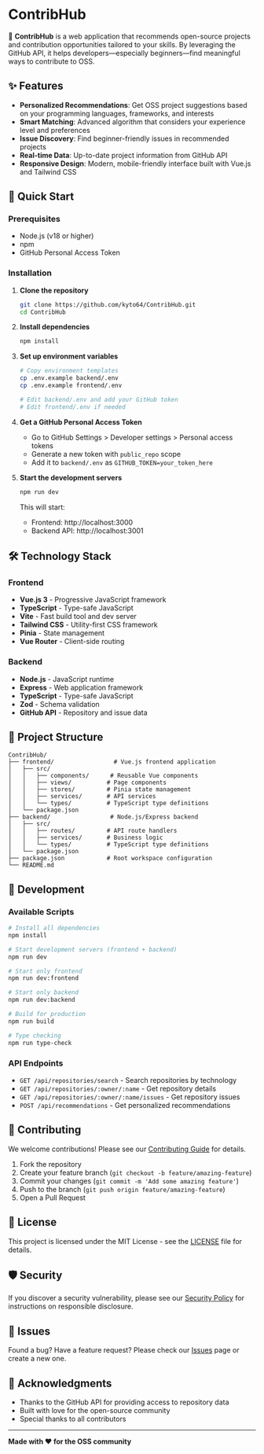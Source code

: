 # ContribHub

🧭 **ContribHub** is a web application that recommends open-source projects and contribution opportunities tailored to your skills. By leveraging the GitHub API, it helps developers—especially beginners—find meaningful ways to contribute to OSS.

## ✨ Features

- **Personalized Recommendations**: Get OSS project suggestions based on your programming languages, frameworks, and interests
- **Smart Matching**: Advanced algorithm that considers your experience level and preferences
- **Issue Discovery**: Find beginner-friendly issues in recommended projects
- **Real-time Data**: Up-to-date project information from GitHub API
- **Responsive Design**: Modern, mobile-friendly interface built with Vue.js and Tailwind CSS

## 🚀 Quick Start

### Prerequisites
- Node.js (v18 or higher)
- npm
- GitHub Personal Access Token

### Installation

1. **Clone the repository**
   ```bash
   git clone https://github.com/kyto64/ContribHub.git
   cd ContribHub
   ```

2. **Install dependencies**
   ```bash
   npm install
   ```

3. **Set up environment variables**
   ```bash
   # Copy environment templates
   cp .env.example backend/.env
   cp .env.example frontend/.env

   # Edit backend/.env and add your GitHub token
   # Edit frontend/.env if needed
   ```

4. **Get a GitHub Personal Access Token**
   - Go to GitHub Settings > Developer settings > Personal access tokens
   - Generate a new token with `public_repo` scope
   - Add it to `backend/.env` as `GITHUB_TOKEN=your_token_here`

5. **Start the development servers**
   ```bash
   npm run dev
   ```

   This will start:
   - Frontend: http://localhost:3000
   - Backend API: http://localhost:3001

## 🛠️ Technology Stack

### Frontend
- **Vue.js 3** - Progressive JavaScript framework
- **TypeScript** - Type-safe JavaScript
- **Vite** - Fast build tool and dev server
- **Tailwind CSS** - Utility-first CSS framework
- **Pinia** - State management
- **Vue Router** - Client-side routing

### Backend
- **Node.js** - JavaScript runtime
- **Express** - Web application framework
- **TypeScript** - Type-safe JavaScript
- **Zod** - Schema validation
- **GitHub API** - Repository and issue data

## 📁 Project Structure

```
ContribHub/
├── frontend/                 # Vue.js frontend application
│   ├── src/
│   │   ├── components/      # Reusable Vue components
│   │   ├── views/          # Page components
│   │   ├── stores/         # Pinia state management
│   │   ├── services/       # API services
│   │   └── types/          # TypeScript type definitions
│   └── package.json
├── backend/                 # Node.js/Express backend
│   ├── src/
│   │   ├── routes/         # API route handlers
│   │   ├── services/       # Business logic
│   │   └── types/          # TypeScript type definitions
│   └── package.json
├── package.json            # Root workspace configuration
└── README.md
```

## 🔧 Development

### Available Scripts

```bash
# Install all dependencies
npm install

# Start development servers (frontend + backend)
npm run dev

# Start only frontend
npm run dev:frontend

# Start only backend
npm run dev:backend

# Build for production
npm run build

# Type checking
npm run type-check
```

### API Endpoints

- `GET /api/repositories/search` - Search repositories by technology
- `GET /api/repositories/:owner/:name` - Get repository details
- `GET /api/repositories/:owner/:name/issues` - Get repository issues
- `POST /api/recommendations` - Get personalized recommendations

## 🤝 Contributing

We welcome contributions! Please see our [Contributing Guide](CONTRIBUTING.md) for details.

1. Fork the repository
2. Create your feature branch (`git checkout -b feature/amazing-feature`)
3. Commit your changes (`git commit -m 'Add some amazing feature'`)
4. Push to the branch (`git push origin feature/amazing-feature`)
5. Open a Pull Request

## 📄 License

This project is licensed under the MIT License - see the [LICENSE](LICENSE) file for details.

## 🛡️ Security

If you discover a security vulnerability, please see our [Security Policy](SECURITY.md) for instructions on responsible disclosure.

## 🐛 Issues

Found a bug? Have a feature request? Please check our [Issues](https://github.com/kyto64/ContribHub/issues) page or create a new one.

## 🙏 Acknowledgments

- Thanks to the GitHub API for providing access to repository data
- Built with love for the open-source community
- Special thanks to all contributors

---

**Made with ❤️ for the OSS community**
